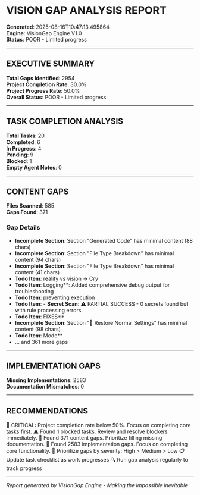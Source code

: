 # VISION GAP ANALYSIS REPORT

**Generated**: 2025-08-16T10:47:13.495864  
**Engine**: VisionGap Engine V1.0  
**Status**: POOR - Limited progress  

---

## EXECUTIVE SUMMARY

**Total Gaps Identified**: 2954  
**Project Completion Rate**: 30.0%  
**Project Progress Rate**: 50.0%  
**Overall Status**: POOR - Limited progress  

---

## TASK COMPLETION ANALYSIS

**Total Tasks**: 20  
**Completed**: 6  
**In Progress**: 4  
**Pending**: 9  
**Blocked**: 1  
**Empty Agent Notes**: 0  

---

## CONTENT GAPS

**Files Scanned**: 585  
**Gaps Found**: 371  

### Gap Details
- **Incomplete Section**: Section "Generated Code" has minimal content (88 chars)
- **Incomplete Section**: Section "File Type Breakdown" has minimal content (94 chars)
- **Incomplete Section**: Section "File Type Breakdown" has minimal content (41 chars)
- **Todo Item**: reality vs vision -> Cry
- **Todo Item**: Logging**: Added comprehensive debug output for troubleshooting
- **Todo Item**: preventing execution
- **Todo Item**: - **Secret Scan**: ⚠️ PARTIAL SUCCESS - 0 secrets found but with rule processing errors
- **Todo Item**: FIXES**
- **Incomplete Section**: Section "🔄 Restore Normal Settings" has minimal content (98 chars)
- **Todo Item**: Mode**
- ... and 361 more gaps

---
## IMPLEMENTATION GAPS

**Missing Implementations**: 2583  
**Documentation Mismatches**: 0  

---
## RECOMMENDATIONS

🚨 CRITICAL: Project completion rate below 50%. Focus on completing core tasks first.
⚠️ Found 1 blocked tasks. Review and resolve blockers immediately.
📄 Found 371 content gaps. Prioritize filling missing documentation.
🔧 Found 2583 implementation gaps. Focus on completing core functionality.
🎯 Prioritize gaps by severity: High > Medium > Low
📋 Update task checklist as work progresses
🔍 Run gap analysis regularly to track progress

---
*Report generated by VisionGap Engine - Making the impossible inevitable*